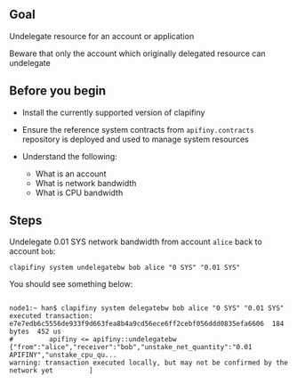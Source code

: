 ## Goal

Undelegate resource for an account or application

Beware that only the account which originally delegated resource can undelegate

## Before you begin

* Install the currently supported version of clapifiny

* Ensure the reference system contracts from `apifiny.contracts` repository is deployed and used to manage system resources

* Understand the following:
  * What is an account
  * What is network bandwidth
  * What is CPU bandwidth

## Steps

Undelegate 0.01 SYS network bandwidth from account `alice` back to account `bob`:

```shell
clapifiny system undelegatebw bob alice "0 SYS" "0.01 SYS"
```

You should see something below:

```shell

node1:~ han$ clapifiny system delegatebw bob alice "0 SYS" "0.01 SYS"
executed transaction: e7e7edb6c5556de933f9d663fea8b4a9cd56ece6ff2cebf056ddd0835efa6606  184 bytes  452 us
#         apifiny <= apifiny::undelegatebw          {"from":"alice","receiver":"bob","unstake_net_quantity":"0.01 APIFINY","unstake_cpu_qu...
warning: transaction executed locally, but may not be confirmed by the network yet         ]
```